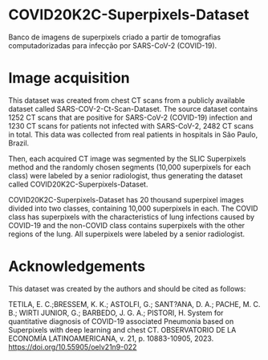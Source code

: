 # COVID20K2C-Superpixels-Dataset

Banco de imagens de superpixels criado a partir de tomografias computadorizadas para infecção por SARS-CoV-2 (COVID-19).

# Image acquisition

This dataset was created from chest CT scans from a publicly available dataset called SARS-COV-2-Ct-Scan-Dataset. The source dataset contains 1252 CT scans that are positive for SARS-CoV-2 (COVID-19) infection and 1230 CT scans for patients not infected with SARS-CoV-2, 2482 CT scans in total. This data was collected from real patients in hospitals in São Paulo, Brazil.

Then, each acquired CT image was segmented by the SLIC Superpixels method and the randomly chosen segments (10,000 superpixels for each class) were labeled by a senior radiologist, thus generating the dataset called COVID20K2C-Superpixels-Dataset.

COVID20K2C-Superpixels-Dataset has 20 thousand superpixel images divided into two classes, containing 10,000 superpixels in each. The COVID class has superpixels with the characteristics of lung infections caused by COVID-19 and the non-COVID class contains superpixels with the other regions of the lung. All superpixels were labeled by a senior radiologist.

# Acknowledgements

This dataset was created by the authors and should be cited as follows:

TETILA, E. C.;BRESSEM, K. K.; ASTOLFI, G.; SANT?ANA, D. A.; PACHE, M. C. B.; WIRTI JUNIOR, G.; BARBEDO, J. G. A.; PISTORI, H. System for quantitative diagnosis of COVID-19 associated Pneumonia based on Superpixels with deep learning and chest CT. OBSERVATORIO DE LA ECONOMÍA LATINOAMERICANA, v. 21, p. 10883-10905, 2023. https://doi.org/10.55905/oelv21n9-022
